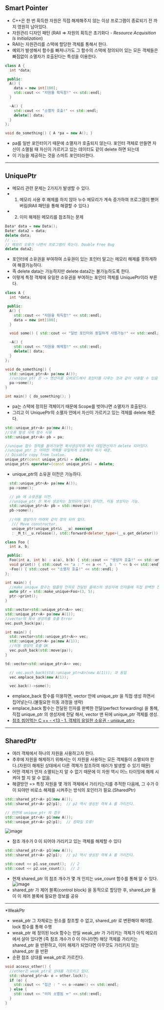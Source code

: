 ## Smart Pointer
* C\+\+은 한 번 획득한 자원은 직접 해제해주지 않는 이상 프로그램이 종료되기 전 까지 영원히 남아있다.
* 자원관리 디자인 패턴 (RAII => 자원의 획득은 초기화다 - *Resource Acquisition Is Initialization*)
* RAII는 자원관리를 스택에 할당한 객체를 통해서 한다.
* 예외가 발생해서 함수를 빠져나가도 그 함수의 스택에 정의되어 있는 모든 객체들은 빠짐없이 소멸자가 호출된다는 특성을 이용한다.
```cpp
class A {
  int *data;

 public:
  A() {
    data = new int[100];
    std::cout << "자원을 획득함!" << std::endl;
  }

  ~A() {
    std::cout << "소멸자 호출!" << std::endl;
    delete[] data;
  }
};

void do_something() { A *pa = new A(); }
```
* pa를 일반 포인터이기 때문에 소멸자가 호출되지 않는다. 포인터 객체로 만들면 자신이 소멸될 때 자신이 가르키고 있는 데이터도 같이 delete 하면 되는데
* 이 기능을 제공하는 것을 스마트 포인터라한다.
***
## UniquePtr 
* 메모리 관련 문제는 2가지가 발생할 수 있다.
* 1. 메모리 사용 후 해제를 하지 않아 누수 메모리가 계속 증가하여 프로그램이 뻗어버림(RAII 패턴을 통해 해결할 수 있다.)   
* 2. 이미 해제된 메모리를 참조하는 문제
```cpp
Data* data = new Data();
Date* data2 = data;
delete data;
// ...
// 메모리 오류가 나면서 프로그램이 죽는다. Double Free Bug
delete data2;
```
* 포인터에 소유권을 부여하여 소유권이 있는 포인터 말고는 메모리 해제를 못하게하여 해결가능하다.
* 즉 delete data는 가능하지만 delete data2는 불가능하도록 한다.
* 이렇게 특정 객체에 유일한 소유권을 부여하는 포인터 객체를 UniquePtr이라 부른다.
```cpp
class A {
  int *data;

 public:
  A() {
    std::cout << "자원을 획득함!" << std::endl;
    data = new int[100];
  }

  void some() { std::cout << "일반 포인터와 동일하게 사용가능!" << std::endl; }

  ~A() {
    std::cout << "자원을 해제함!" << std::endl;
    delete[] data;
  }
};

void do_something() {
  std::unique_ptr<A> pa(new A());
  //unique_ptr 은 -> 연산자를 오버로드해서 포인터를 다루는 것과 같이 사용할 수 있음
  pa->some();
}

int main() { do_something(); }
```
* pa는 스택에 정의된 객체이기 때문에 Scope를 벗어나면 소멸자가 호출된다.
* 그리고 이 UniquePtr의 소멸자 안에서 자신이 가르키고 있는 객체를 delete 해준다.
```cpp
std::unique_ptr<A> pa(new A());
//오류 발생 삭제 함수 사용
std::unique_ptr<A> pb = pa;

//unique 함수 정의를 들어가보면 복사생성자와 복사 대입연산자가 delete 되어있다.
//unique_ptr 는 어떠한 객체를 유일하게 소유해야 하기 때문.
// Disable copy from lvalue.
unique_ptr(const unique_ptr&) = delete;
unique_ptr& operator=(const unique_ptr&) = delete;
```
* unique_ptr의 소유권 이전은 가능하다.
```cpp
  std::unique_ptr<A> pa(new A());
  pa->some();

  // pb 에 소유권을 이전.
  //unique_ptr 은 복사 생성자는 정의되어 있지 않지만, 이동 생성자는 가능.
  std::unique_ptr<A> pb = std::move(pa);
  pb->some();
  
  //이동 생성자가 아래와 같이 정의 되어 있다.   
   /// Move constructor.
   unique_ptr(unique_ptr&& __u) noexcept
   : _M_t(__u.release(), std::forward<deleter_type>(__u.get_deleter())) { }
```

```cpp
class Foo {
  int a, b;

 public:
  Foo(int a, int b) : a(a), b(b) { std::cout << "생성자 호출!" << std::endl; }
  void print() { std::cout << "a : " << a << ", b : " << b << std::endl; }
  ~Foo() { std::cout << "소멸자 호출!" << std::endl; }
};

int main() {
  //make_unique 함수는 템플릿 인자로 전달된 클래스의 생성자에 인자들에 직접 완벽한 전달을 수행
  auto ptr = std::make_unique<Foo>(3, 5);
  ptr->print();
}
```
```cpp
std::vector<std::unique_ptr<A>> vec;
std::unique_ptr<A> pa(new A(1));
//vector의 복사 생성자를 호출 Error
vec.push_back(pa);

int main() {
  std::vector<std::unique_ptr<A>> vec;
  std::unique_ptr<A> pa(new A(1));
  //이동 생성자 호출 OK
  vec.push_back(std::move(pa));  
}

td::vector<std::unique_ptr<A>> vec;

  // vec.push_back(std::unique_ptr<A>(new A(1))); 과 동일
  vec.emplace_back(new A(1));

  vec.back()->some();
```
* emplace_back 함수를 이용하면, vector 안에 unique_ptr 을 직접 생성 하면서 집어넣는다.(불필요한 이동 과정을 생략)
* emplace_back 함수는 전달된 인자를 완벽한 전달(perfect forwarding) 을 통해, 직접 unique_ptr<A> 의 생성자에 전달 해서, vector 맨 뒤에 unique_ptr<A> 객체를 생성. 
* [참조 씹어먹는 C \+\+ - \<13 - 1. 객체의 유일한 소유권 - unique_ptr\>](https://modoocode.com/229)
***   
## SharedPtr
* 여러 객체에서 하나의 자원을 사용하고자 한다.
* 추후에 자원을 해제하기 위해서는 이 자원을 사용하는 모든 객체들이 소멸되야 한다.(자원이 해제된 상태에서 다른 객체가 참조하여 에러가 발생할 수 있기 때문)
* 어떤 객체가 먼저 소멸되는지 알 수 없기 때문에 이 자원 역시 어느 타이밍에 해제 시켜야 할 지 알 수 없음.
* 해결방안 =>  특정 자원을 몇 개의 객체에서 가리키는지를 추적한 다음에, 그 수가 0 이 되야만 비로소 해제를 시켜주는 방식의 포인터가 필요.(SharedPtr)
	
```cpp
std::shared_ptr<A> p1(new A());
std::shared_ptr<A> p2(p1);  // p2 역시 생성된 객체 A 를 가리킨다.

// 반면에 unique_ptr 의 경우
std::unique_ptr<A> p1(new A());
std::unique_ptr<A> p2(p1);  // 컴파일 오류!
```
![image](https://user-images.githubusercontent.com/68372094/156302657-d120a39a-daa2-464e-aeff-7c4683a5242a.png)
*  참조 개수가 0 이 되어야 가리키고 있는 객체를 해제할 수 있다
```cpp
std::shared_ptr<A> p1(new A());
std::shared_ptr<A> p2(p1);  // p2 역시 생성된 객체 A 를 가리킨다.

std::cout << p1.use_count();  // 2
std::cout << p2.use_count();  // 2
```
* 현재 shared_ptr 의 참조 개수가 몇 개 인지는 use_count 함수를 통해 알 수 있다.
![image](https://user-images.githubusercontent.com/68372094/156303201-7803fdc8-4d2c-4324-92f7-e9cd59abccf9.png)
* shared_ptr 가 제어 블록(control block) 을 동적으로 할당한 후, shared_ptr 들이 이 제어 블록에 필요한 정보를 공유
***
*WeakPtr
* weak_ptr 그 자체로는 원소를 참조할 수 없고, shared_ptr 로 변환해야 해야함. lock 함수를 통해 수행
* weak_ptr 에 정의된 lock 함수는 만일 weak_ptr 가 가리키는 객체가 아직 메모리에서 살아 있다면 (즉 참조 개수가 0 이 아니라면) 해당 객체를 가리키는 shared_ptr 을 반환하고, 
 이미 해제가 되었다면 아무것도 가리키지 않는 shared_ptr 을 반환
* 순환 참조 상대를 weak_ptr로 가르킨다.
```cpp
void access_other() {
  //other은 weak_ptr로 상대를 가르키고 있다.
  std::shared_ptr<A> o = other.lock();
  if (o) {
    std::cout << "접근 : " << o->name() << std::endl;
  } else {
    std::cout << "이미 소멸됨 ㅠ" << std::endl;
  }
}
```
